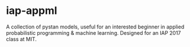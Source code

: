 # iap-appml

A collection of pystan models, useful for an interested beginner in applied probabilistic programming & machine learning. Designed for an IAP 2017 class at MIT.
